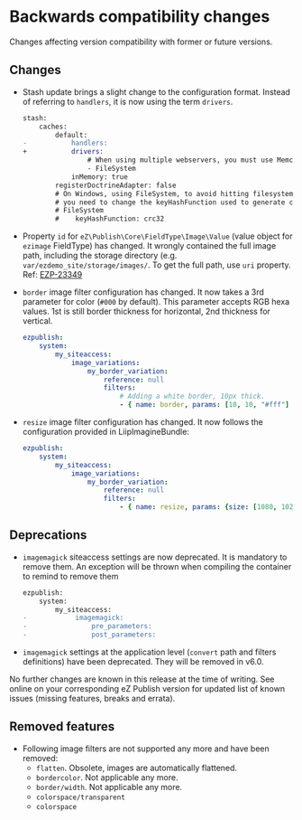 # Backwards compatibility changes

Changes affecting version compatibility with former or future versions.

## Changes

* Stash update brings a slight change to the configuration format.
  Instead of referring to `handlers`, it is now using the term `drivers`.

  ```diff
  stash:
      caches:
          default:
  -           handlers:
  +           drivers:
                  # When using multiple webservers, you must use Memcache or Redis
                  - FileSystem
              inMemory: true
          registerDoctrineAdapter: false
          # On Windows, using FileSystem, to avoid hitting filesystem limitations
          # you need to change the keyHashFunction used to generate cache directories to "crc32"
          # FileSystem
          #    keyHashFunction: crc32
  ```

* Property `id` for `eZ\Publish\Core\FieldType\Image\Value` (value object for `ezimage` FieldType) has changed.
  It wrongly contained the full image path, including the storage directory (e.g. `var/ezdemo_site/storage/images/`.
  To get the full path, use `uri` property.
  Ref: [EZP-23349](https://jira.ez.no/browse/EZP-23349)
  
* `border` image filter configuration has changed. It now takes a 3rd parameter for color (`#000` by default).
  This parameter accepts RGB hexa values. 1st is still border thickness for horizontal, 2nd thickness for vertical.
  
  ```yaml
  ezpublish:
      system:
          my_siteaccess:
              image_variations:
                  my_border_variation:
                      reference: null
                      filters:
                          # Adding a white border, 10px thick.
                          - { name: border, params: [10, 10, "#fff"] }
  ```
  
* `resize` image filter configuration has changed. It now follows the configuration provided in LiipImagineBundle:

  ```yaml
  ezpublish:
      system:
          my_siteaccess:
              image_variations:
                  my_border_variation:
                      reference: null
                      filters:
                          - { name: resize, params: {size: [1080, 1024]} }
  ```


## Deprecations

* `imagemagick` siteaccess settings are now deprecated. It is mandatory to remove them.
  An exception will be thrown when compiling the container to remind to remove them

  ```diff
  ezpublish:
      system:
          my_siteaccess:
  -            imagemagick:
  -                pre_parameters:
  -                post_parameters:
  ```

* `imagemagick` settings at the application level (`convert` path and filters definitions) have been deprecated.
  They will be removed in v6.0.

No further changes are known in this release at the time of writing.
See online on your corresponding eZ Publish version for
updated list of known issues (missing features, breaks and errata).


## Removed features

* Following image filters are not supported any more and have been removed:
  * `flatten`. Obsolete, images are automatically flattened.
  * `bordercolor`. Not applicable any more.
  * `border/width`. Not applicable any more.
  * `colorspace/transparent`
  * `colorspace`

